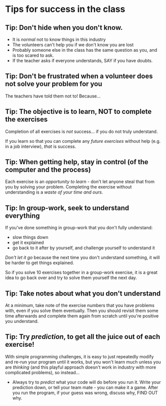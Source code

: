 # Tips for success in the class

## Tip: Don't hide when you don't know.

* It is *normal* not to know things in this industry
* The volunteers can't help you if we don't know you are lost
* Probably someone else in the class has the same question as you, and is too scared to ask.
* If the teacher asks if everyone understands, SAY if you have doubts.

## Tip: Don't be frustrated when a volunteer does not solve your problem for you

The teachers have told them not to!  Because...

## Tip: The objective is to learn, NOT to complete the exercises

Completion of all exercises is *not* success... if you do not truly understand.  

If you learn so that you can complete any *future exercises* without help (e.g. in a job interview), *that* is success.

## Tip: When getting help, stay in control (of the computer and the process)

Each exercise is an *opportunity to learn* - don't let anyone steal that from you by solving your problem.  Completing the exercise without understanding is a *waste of your time and ours*.

## Tip: In group-work, seek to understand everything

If you've done something in group-work that you don't fully understand:
 * slow things down
 * get it explained
 * go back to it after by yourself, and challenge yourself to understand it
 
*Don't let it go* because the next time you don't understand something, it will be harder to get things explained.

So if you solve 10 exercises together in a group-work exercise, it is a great idea to go back over and try to solve them yourself the next day.

## Tip: Take notes about what you don't understand

At a minimum, take note of the exercise numbers that you have problems with, even if you solve them eventually.  Then you should revisit them some time afterwards and complete them again from scratch until you're positive you understand.

## Tip: Try _prediction_, to get all the juice out of each exercise!

With simple programming challenges, it is easy to just repeatedly modify and re-run your program until it works, but you won't learn much unless you are *thinking* (and this playful approach doesn't work in industry with more complicated problems), so instead...

* Always try to *predict* what your code will do before you run it.  Write your prediction down, or tell your team mate - you can make it a game.  After you run the program, if your guess was wrong, discuss why, FIND OUT why.
